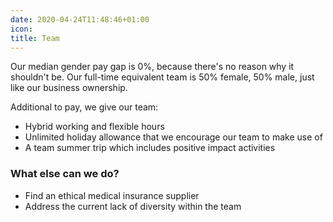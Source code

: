 ```yaml
---
date: 2020-04-24T11:48:46+01:00
icon:
title: Team
---
```


<p>Our median gender pay gap is 0%, because there's no reason why it shouldn't be. Our full-time equivalent team is 50% female, 50% male, just like our business ownership.</p>

<p>Additional to pay, we give our team:</p>

<ul><li>Hybrid working and flexible hours</li>
<li>Unlimited holiday allowance that we encourage our team to make use of</li>
<li>A team summer trip which includes positive impact activities</li></ul>
<h3>What else can we do?</h3>
<ul><li>Find an ethical medical insurance supplier</li>
<li>Address the current lack of diversity within the team</li></ul>
